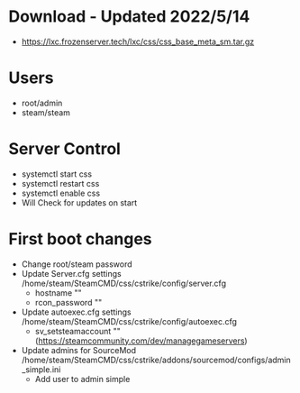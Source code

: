 # Download - Updated 2022/5/14
  - https://lxc.frozenserver.tech/lxc/css/css_base_meta_sm.tar.gz
# Users
  - root/admin
  - steam/steam

# Server Control
  - systemctl start css
  - systemctl restart css
  - systemctl enable css
  - Will Check for updates on start

# First boot changes
  - Change root/steam password
  - Update Server.cfg settings /home/steam/SteamCMD/css/cstrike/config/server.cfg
    - hostname ""
    - rcon_password ""
  - Update autoexec.cfg settings /home/steam/SteamCMD/css/cstrike/config/autoexec.cfg
    - sv_setsteamaccount "" (https://steamcommunity.com/dev/managegameservers)
  - Update admins for SourceMod /home/steam/SteamCMD/css/cstrike/addons/sourcemod/configs/admin_simple.ini
    - Add user to admin simple
